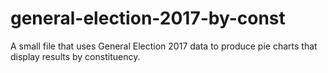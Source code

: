 # general-election-2017-by-const
A small file that uses General Election 2017 data to produce pie charts that display results by constituency.
